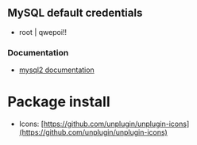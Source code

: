 ## MySQL default credentials
  - root | qwepoi!!

### Documentation
-  [mysql2 documentation](https://sidorares.github.io/node-mysql2/docs)



# Package install
- Icons: [https://github.com/unplugin/unplugin-icons](https://github.com/unplugin/unplugin-icons)